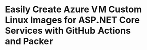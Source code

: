 # Easily Create Azure VM Custom Linux Images for ASP.NET Core Services with GitHub Actions and Packer
